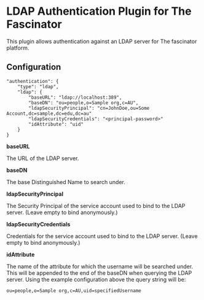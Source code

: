 # LDAP Authentication Plugin for The Fascinator #

This plugin allows authentication against an LDAP server for The fascinator platform.

## Configuration ##

	"authentication": {
		"type": "ldap",
		"ldap": {
			"baseURL": "ldap://localhost:389",
			"baseDN": "ou=people,o=Sample org,c=AU",
			"ldapSecurityPrincipal": "cn=JohnDoe,ou=Some Account,dc=sample,dc=edu,dc=au"
			"ldapSecurityCredentials": "<principal-password>"
			"idAttribute": "uid"
		}
	}
 
**baseURL**

The URL of the LDAP server.

**baseDN**

The base Distinguished Name to search under.

**ldapSecurityPrincipal**

The Security Principal of the service account used to bind to the LDAP server.
(Leave empty to bind anonymously.)

**ldapSecurityCredentials**

Credentials for the service account used to bind to the LDAP server.
(Leave empty to bind anonymously.)

**idAttribute**

The name of the attribute for which the username will be searched under. This
will be appended to the end of the baseDN when querying the LDAP server.  Using
the example configuration above the query string will be:

	ou=people,o=Sample org,c=AU,uid=specifiedUsername

